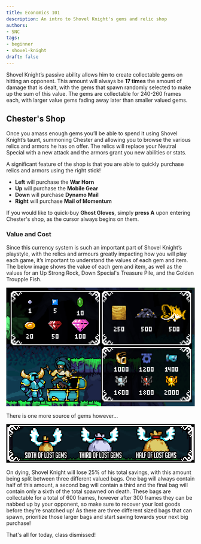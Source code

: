 ```yaml
---
title: Economics 101
description: An intro to Shovel Knight's gems and relic shop
authors:
- SNC
tags:
- beginner
- shovel-knight
draft: false
---
```


Shovel Knight’s passive ability allows him to create collectable gems on hitting an opponent. This amount will always be **17 times** the amount of damage that is dealt, with the gems that spawn randomly selected to make up the sum of this value. The gems are collectable for 240-260 frames each, with larger value gems fading away later than smaller valued gems.

## Chester's Shop

Once you amass enough gems you’ll be able to spend it using Shovel Knight’s taunt, summoning Chester and allowing you to browse the various relics and armors he has on offer. The relics will replace your Neutral Special with a new attack and the armors grant you new abilities or stats. 

A significant feature of the shop is that you are able to quickly purchase relics and armors using the right stick!

- **Left** will purchase the **War Horn**
- **Up** will purchase the **Mobile Gear**
- **Down** will purchase **Dynamo Mail**
- **Right** will purchase **Mail of Momentum**

If you would like to quick-buy **Ghost Gloves**, simply **press A** upon entering Chester's shop, as the cursor always begins on them.

### Value and Cost

Since this currency system is such an important part of Shovel Knight’s playstyle, with the relics and armours greatly impacting how you will play each game, it’s important to understand the values of each gem and item. The below image shows the value of each gem and item, as well as the values for an Up Strong Rock, Down Special's Treasure Pile, and the Golden Troupple Fish. 

![](values.png)

There is one more source of gems however…

![](money-bags.png)

On dying, Shovel Knight will lose 25% of his total savings, with this amount being split between three different valued bags. One bag will always contain half of this amount, a second bag will contain a third and the final bag will contain only a sixth of the total spawned on death. These bags are collectable for a total of 600 frames, however after 300 frames they can be nabbed up by your opponent, so make sure to recover your lost goods before they’re snatched up! As there are three different sized bags that can spawn, prioritize those larger bags and start saving towards your next big purchase!

That's all for today, class dismissed!

